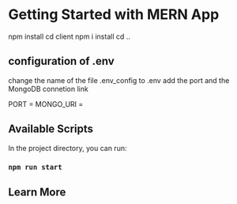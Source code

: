 # Getting Started with MERN App

npm install
cd client 
npm i install
cd ..

## configuration of .env 
change the name of the file .env_config to .env 
add the port and the MongoDB connetion link

PORT = 
MONGO_URI = 

## Available Scripts

In the project directory, you can run:

### `npm run start`

## Learn More


